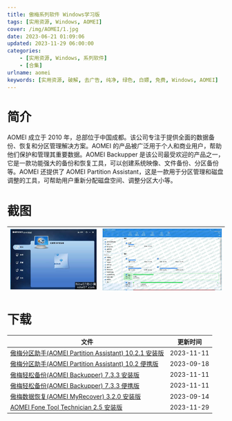 ```yaml
---
title: 傲梅系列软件 Windows学习版
tags: [实用资源, Windows, AOMEI]
cover: /img/AOMEI/1.jpg
date: 2023-06-21 01:09:06
updated: 2023-11-29 06:00:00
categories:
    - [实用资源, Windows, 系列软件]
    - [合集]
urlname: aomei
keywords: [实用资源, 破解, 去广告, 纯净, 绿色, 白嫖, 免费, Windows, AOMEI]
---
```


# 简介

AOMEI 成立于 2010 年，总部位于中国成都。该公司专注于提供全面的数据备份、恢复和分区管理解决方案。AOMEI 的产品被广泛用于个人和商业用户，帮助他们保护和管理其重要数据。AOMEI Backupper 是该公司最受欢迎的产品之一，它是一款功能强大的备份和恢复工具，可以创建系统映像、文件备份、分区备份等。AOMEI 还提供了 AOMEI Partition Assistant，这是一款用于分区管理和磁盘调整的工具，可帮助用户重新分配磁盘空间、调整分区大小等。

# 截图

| ![AOMEI Backupper](/img/AOMEI/2.jpg) | ![AOMEI Partition Assistant](/img/AOMEI/3.jpg) |
| :----------------------------------: | :--------------------------------------------: |

# 下载

| 文件                                                                                                                           | 更新时间   |
| ------------------------------------------------------------------------------------------------------------------------------ | ---------- |
| [傲梅分区助手(AOMEI Partition Assistant) 10.2.1 安装版](/download/index.html?f=AOMEI-Partition-Assistant-10.2.1.zip)           | 2023-11-11 |
| [傲梅分区助手(AOMEI Partition Assistant) 10.2 便携版](/download/index.html?f=Aomei-Partition-Assistant-10.2.0-Te-Portable.zip) | 2023-09-18 |
| [傲梅轻松备份(AOMEI Backupper) 7.3.3 安装版](/download/index.html?f=AOMEI-Backupper-7.3.3.zip)                                 | 2023-11-11 |
| [傲梅轻松备份(AOMEI Backupper) 7.3.3 便携版](/download/index.html?f=Aomei-Backupper-7.3.3-Te-Plus-Full-Portable.zip)           | 2023-11-11 |
| [傲梅数据恢复(AOMEI MyRecover) 3.2.0 安装版](/download/index.html?f=AOMEI-MyRecover-Professional-Technician-3.5.0.zip)         | 2023-09-14 |
| [AOMEI Fone Tool Technician 2.5 安装版](/download/index.html?f=AOMEI-Fone-Tool-Technician-2.5.zip)                             | 2023-11-29 |
